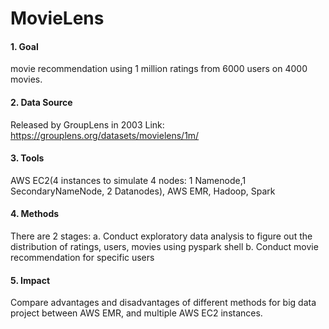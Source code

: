 # MovieLens
#### 1. Goal
movie recommendation using 1 million ratings from 6000 users on 4000 movies.

#### 2. Data Source
Released by GroupLens in 2003 
Link: https://grouplens.org/datasets/movielens/1m/

#### 3. Tools
AWS EC2(4 instances to simulate 4 nodes: 1 Namenode,1 SecondaryNameNode, 2 Datanodes),
AWS EMR, Hadoop, Spark

#### 4. Methods
There are 2 stages:
a. Conduct exploratory data analysis to figure out the distribution of ratings, users, movies using pyspark shell
b. Conduct movie recommendation for specific users  

#### 5. Impact
Compare advantages and disadvantages of different methods for big data project between AWS EMR, and multiple AWS EC2 instances. 
